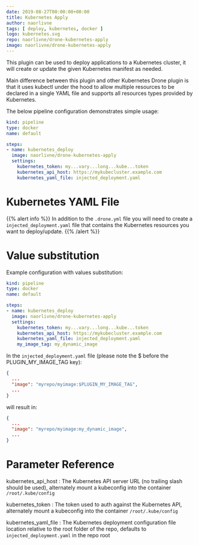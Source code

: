 ```yaml
---
date: 2019-08-27T00:00:00+00:00
title: Kubernetes Apply
author: naorlivne
tags: [ deploy, kubernetes, docker ]
logo: kubernetes.svg
repo: naorlivne/drone-kubernetes-apply
image: naorlivne/drone-kubernetes-apply
---
```


This plugin can be used to deploy applications to a Kubernetes cluster, it will create or update the given Kubernetes manifest as needed.

Main difference between this plugin and other Kubernetes Drone plugin is that it uses kubectl under the hood to allow multiple resources to be declared in a single YAML file and supports all resources types provided by Kubernetes. 

The below pipeline configuration demonstrates simple usage:

```yaml
kind: pipeline
type: docker
name: default

steps:
- name: kubernetes_deploy
  image: naorlivne/drone-kubernetes-apply
  settings:
    kubernetes_token: my...vary...long...kube...token
    kubernetes_api_host: https://mykubecluster.example.com
    kubernetes_yaml_file: injected_deployment.yaml
```

# Kubernetes YAML File

{{% alert info %}}
In addition to the `.drone.yml` file you will need to create a `injected_deployment.yaml` file that contains the Kubernetes resources you want to deploy/update.
{{% /alert %}}

# Value substitution

Example configuration with values substitution:
```yaml
kind: pipeline
type: docker
name: default

steps:
- name: kubernetes_deploy
  image: naorlivne/drone-kubernetes-apply
  settings:
    kubernetes_token: my...vary...long...kube...token
    kubernetes_api_host: https://mykubecluster.example.com
    kubernetes_yaml_file: injected_deployment.yaml
    my_image_tag: my_dynamic_image
```

In the `injected_deployment.yaml` file (please note the $ before the PLUGIN_MY_IMAGE_TAG key):

```json
{
  ...
  "image": "myrepo/myimage:$PLUGIN_MY_IMAGE_TAG",
  ...
}
```

will result in:

```json
{
  ...
  "image": "myrepo/myimage:my_dynamic_image",
  ...
}
```

# Parameter Reference

kubernetes_api_host
: The Kubernetes API server URL (no trailing slash should be used), alternately mount a kubeconfig into the container `/root/.kube/config`

kubernetes_token
: The token used to auth against the Kubernetes API, alternately mount a kubeconfig into the container `/root/.kube/config`

kubernetes_yaml_file
: The Kubernetes deployment configuration file location relative to the root folder of the repo, defaults to `injected_deployment.yaml` in the repo root

